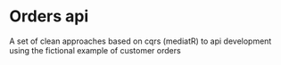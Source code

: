 # Orders api
A set of clean approaches based on cqrs (mediatR) to api development using the fictional example of customer orders

